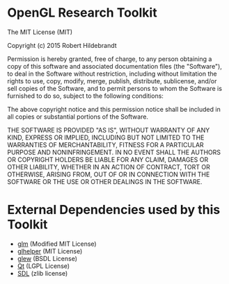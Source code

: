 # OpenGL Research Toolkit

The MIT License (MIT)

Copyright (c) 2015 Robert Hildebrandt

Permission is hereby granted, free of charge, to any person obtaining a copy
of this software and associated documentation files (the "Software"), to deal
in the Software without restriction, including without limitation the rights
to use, copy, modify, merge, publish, distribute, sublicense, and/or sell
copies of the Software, and to permit persons to whom the Software is
furnished to do so, subject to the following conditions:

The above copyright notice and this permission notice shall be included in all
copies or substantial portions of the Software.

THE SOFTWARE IS PROVIDED "AS IS", WITHOUT WARRANTY OF ANY KIND, EXPRESS OR
IMPLIED, INCLUDING BUT NOT LIMITED TO THE WARRANTIES OF MERCHANTABILITY,
FITNESS FOR A PARTICULAR PURPOSE AND NONINFRINGEMENT. IN NO EVENT SHALL THE
AUTHORS OR COPYRIGHT HOLDERS BE LIABLE FOR ANY CLAIM, DAMAGES OR OTHER
LIABILITY, WHETHER IN AN ACTION OF CONTRACT, TORT OR OTHERWISE, ARISING FROM,
OUT OF OR IN CONNECTION WITH THE SOFTWARE OR THE USE OR OTHER DEALINGS IN THE
SOFTWARE.

# External Dependencies used by this Toolkit

- [glm](glm.g-truc.net) (Modified MIT License)
- [glhelper](https://github.com/Wumpf/glhelper) (MIT License)
- [glew](http://glew.sourceforge.net/) (BSDL License)
- [Qt](http://www.qt.io/) (LGPL License)
- [SDL](http://libsdl.org) (zlib license)


